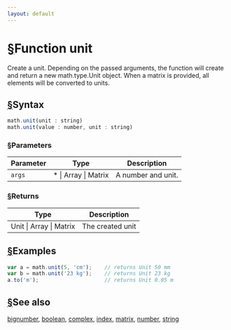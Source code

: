 ```yaml
---
layout: default
---
```


<h1 id="function-unit"><a href="#function-unit">&sect;</a>Function unit</h1>

Create a unit. Depending on the passed arguments, the function
will create and return a new math.type.Unit object.
When a matrix is provided, all elements will be converted to units.


<h2 id="syntax"><a href="#syntax">&sect;</a>Syntax</h2>

```js
math.unit(unit : string)
math.unit(value : number, unit : string)
```

<h3 id="parameters"><a href="#parameters">&sect;</a>Parameters</h3>

Parameter | Type | Description
--------- | ---- | -----------
`args` | * &#124; Array &#124; Matrix | A number and unit.

<h3 id="returns"><a href="#returns">&sect;</a>Returns</h3>

Type | Description
---- | -----------
Unit &#124; Array &#124; Matrix | The created unit


<h2 id="examples"><a href="#examples">&sect;</a>Examples</h2>

```js
var a = math.unit(5, 'cm');    // returns Unit 50 mm
var b = math.unit('23 kg');    // returns Unit 23 kg
a.to('m');                     // returns Unit 0.05 m
```


<h2 id="see-also"><a href="#see-also">&sect;</a>See also</h2>

[bignumber](bignumber.html),
[boolean](boolean.html),
[complex](complex.html),
[index](index.html),
[matrix](matrix.html),
[number](number.html),
[string](string.html)


<!-- Note: This file is automatically generated from source code comments. Changes made in this file will be overridden. -->
